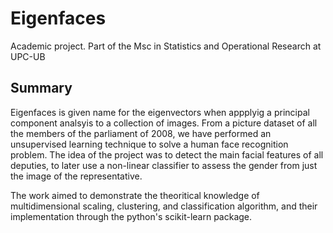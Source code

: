 # Eigenfaces

Academic project. Part of the Msc in Statistics and Operational Research at UPC-UB

## Summary
Eigenfaces is given name for the eigenvectors when appplyig a principal component analsyis to a collection of images. From a picture dataset of all the members of the parliament of 2008, we have performed an unsupervised learning technique to solve a human face recognition problem. The idea of the project was to detect the main facial features of all deputies, to later use a non-linear classifier to assess the gender from just the image of the representative.

The work aimed to demonstrate the theoritical knowledge of multidimensional scaling, clustering, and classification algorithm, and their implementation through the python's scikit-learn package.

